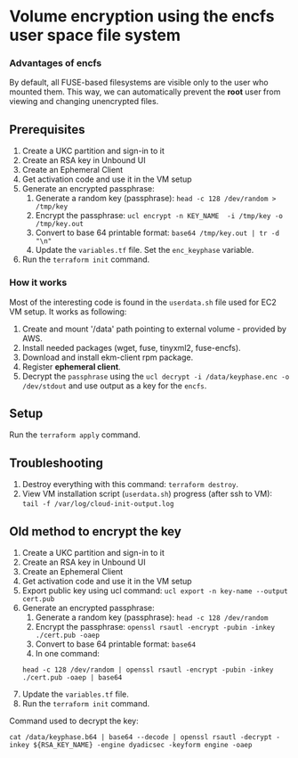 # Volume encryption using the encfs user space file system

### Advantages of encfs

By default, all FUSE-based filesystems are visible only to the user who mounted them. This way, we can automatically prevent the **root** user from viewing and changing unencrypted files.

## Prerequisites

1. Create a UKC partition and sign-in to it
1. Create an RSA key in Unbound UI
1. Create an Ephemeral Client
1. Get activation code and use it in the VM setup
1. Generate an encrypted passphrase:
   1. Generate a random key (passphrase): ``head -c 128 /dev/random > /tmp/key``
   2. Encrypt the passphrase: ``ucl encrypt -n KEY_NAME  -i /tmp/key -o /tmp/key.out``
   3. Convert to base 64 printable format: ``base64 /tmp/key.out | tr -d "\n"``
   4. Update the `variables.tf` file. Set the `enc_keyphase` variable.
1. Run the ``terraform init`` command.

### How it works
Most of the interesting code is found in the ``userdata.sh`` file used for EC2 VM setup. It works as following:

1. Create and mount '/data' path pointing to external volume - provided by AWS.
2. Install needed packages (wget, fuse, tinyxml2, fuse-encfs).
3. Download and install ekm-client rpm package.
4. Register **ephemeral client**.
6. Decrypt the ``passphrase`` using the ``ucl decrypt -i /data/keyphase.enc -o /dev/stdout`` and use output as a key for the ``encfs``.

## Setup

Run the ``terraform apply`` command.

## Troubleshooting
1. Destroy everything with this command: ``terraform destroy``.
1. View VM installation script (`userdata.sh`) progress (after ssh to VM): ``tail -f /var/log/cloud-init-output.log``

## Old method to encrypt the key

1. Create a UKC partition and sign-in to it
1. Create an RSA key in Unbound UI
1. Create an Ephemeral Client
1. Get activation code and use it in the VM setup
1. Export public key using ucl command: ``ucl export -n key-name --output cert.pub``
1. Generate an encrypted passphrase:
   1. Generate a random key (passphrase): ``head -c 128 /dev/random``
   2. Encrypt the passphrase: ``openssl rsautl -encrypt -pubin -inkey ./cert.pub -oaep``
   3. Convert to base 64 printable format: ``base64``
   4. In one command:
   ```
   head -c 128 /dev/random | openssl rsautl -encrypt -pubin -inkey ./cert.pub -oaep | base64
   ```
1. Update the `variables.tf` file.
1. Run the ``terraform init`` command.

Command used to decrypt the key:

``cat /data/keyphase.b64 | base64 --decode | openssl rsautl -decrypt -inkey ${RSA_KEY_NAME} -engine dyadicsec -keyform engine -oaep``
